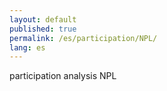 ```yaml
---
layout: default
published: true
permalink: /es/participation/NPL/
lang: es
---
```


participation analysis NPL
